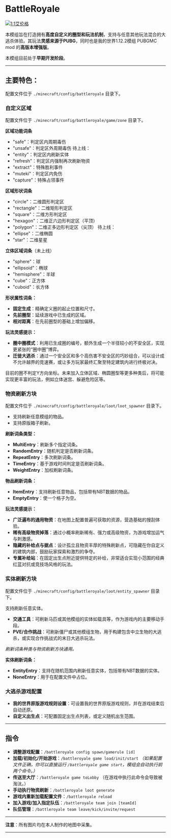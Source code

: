 # BattleRoyale
[![1:1艾伦格](pic/Erangle%20Pochinki%2016：9.png)](https://space.bilibili.com/300364311)

本模组旨在打造拥有**高度自定义的圈型和玩法机制**，支持与任意其他玩法混合的大逃杀体验。其玩法**灵感来源于PUBG**，同时也是我的世界1.12.2模组 PUBGMC mod 的**高版本增强版**。

本模组目前处于**早期开发阶段**。

---

## 主要特色：

配置文件位于 `./minecraft/config/battleroyale` 目录下。

### 自定义区域

配置文件位于 `./minecraft/config/battleroyale/game/zone` 目录下。

**区域功能词条**

- "safe"：判定区内周期毒伤
- "unsafe"：判定区外周期毒伤
  待上线：
- "entity"：判定区内刷新实体
- "refresh"：判定区内强制再次刷新物资
- "extract"：特殊胜利事件
- "muteki"：判定区内免伤
- "capture"：特殊占领事件

**区域形状词条**

- "circle"：二维圆形判定区
- "rectangle"：二维矩形判定区
- "square"：二维方形判定区
- "hexagon"：二维正六边形判定区（平顶）
- "polygon"：二维正多边形判定区（尖顶）
  待上线：
- "ellipse"：二维椭圆
- "star"：二维星星

**立体区域词条**（未上线）

- "sphere"：球
- "ellipsoid"：椭球
- "hemisphere"：半球
- "cube"：正方体
- "cuboid"：长方体

**形状属性词条：**

- **固定生成**：精确定义圈的起止位置和尺寸。
- **先前圈型**：延续游戏中已生成的区域。
- **相对距离**：在先前圈型的基础上增加偏移。

**玩法灵感提示：**

- **圈中圈模式**：利用已生成圈的编号，额外生成一个半径较小的不安全区，实现更紧张的“圈中圈”博弈。
- **迁徙大逃杀**：通过一个安全区和多个高伤害不安全区的巧妙组合，可以设计成不允许越界的竞速赛，或让多方玩家最终汇聚至特定建筑内进行终极对决。

目前的圈不判定Y方向坐标。未来加入立体区域、椭圆圈型等更多种类后，将可能实现更丰富的玩法，例如立体迷宫、躲避危险区等。

### 物资刷新方块

配置文件位于 `./minecraft/config/battleroyale/loot/loot_spawner` 目录下。

- 支持刷新任意模组的物品。
- 支持原版箱子刷新。

**刷新词条类型：**

- **MultiEntry**：刷新多个指定词条。
- **RandomEntry**：随机判定是否刷新词条。
- **RepeatEntry**：多次刷新词条。
- **TimeEntry**：基于游戏时间判定是否刷新词条。
- **WeightEntry**：加权刷新词条。

**物品刷新词条：**

- **ItemEntry**：支持刷新任意物品，包括带有NBT数据的物品。
- **EmptyEntry**：使一个格子为空。

**玩法灵感提示：**

- **广泛遍布的通用物资**：在地图上配置普遍可获取的资源，营造基础的搜刮体验。
- **稀有高级物资掉落**：通过小概率刷新稀有、强力或高级物资，为游戏增加运气与刺激感。
- **隐藏的补给点与据点**：设计孤立且物资丰厚的特殊刷新点，可隐藏在你自定义的建筑内部，鼓励玩家探索和激烈的争夺。
- **专属补给站**：在固定出生点附近提供特定的补给，非常适合实现小范围的经典红蓝对抗或竞技场风格的玩法。

### 实体刷新方块

配置文件位于 `./minecraft/config/battleroyale/loot/entity_spawner` 目录下。

支持刷新任意实体。

- **交通工具**：可刷新马匹或其他模组的实体如载具等，作为游戏内的主要移动手段。
- **PVE/合作挑战**：可刷新僵尸或其他模组生物，用于构建包含中立生物的大逃杀，或实现合作挑战式的末日大逃杀玩法。

_刷新词条种类与物资刷新方块通用。_

**实体刷新词条：**

- **EntityEntry**：支持在随机范围内刷新任意实体，包括带有NBT数据的实体。
- **NoneEntry**：用于在配置文件中占位。

### 大逃杀游戏配置

- **我的世界原版游戏规则设置**：可设置我的世界原版游戏规则，并在游戏结束后自动还原。
- **自定义出生点**：可配置固定出生点列表，或定义随机出生范围。

---

## 指令

- **调整游戏配置**：`/battleroyale config spawn/gamerule [id]`
- **加载/初始化/开始游戏**：`/battleroyale game load/init/start` _（如果配置文件正确，你可以直接运行 `/battleroyale game start`，模组会自动执行前两个命令。）_
- **传送至大厅**：`/battleroyale game toLobby` （在游戏中执行此命令会导致被淘汰。）
- **手动执行物资刷新**：`/battleroyale loot generate`
- **游戏内重新加载配置文件**：`/battleroyale reload`
- **加入游戏/加入指定队伍**：`/battleroyale team join [teamId]`
- **队伍管理**：`/battleroyale team leave/kick/invite/request`

---

**注意**：所有图片均在本人制作的地图中采集。

---